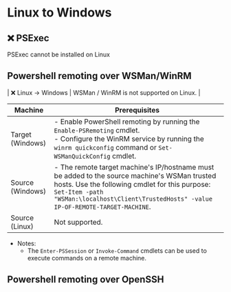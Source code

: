 # Linux to Windows

## ❌ PSExec

PSExec cannot be installed on Linux

## Powershell remoting over WSMan/WinRM

| ❌ Linux -> Windows       | WSMan / WinRM is not supported on Linux. |

| Machine          | Prerequisites                                                                                                                                                                                                                               |
| ---------------- | ------------------------------------------------------------------------------------------------------------------------------------------------------------------------------------------------------------------------------------------- |
| Target (Windows) | - Enable PowerShell remoting by running the `Enable-PSRemoting` cmdlet.<br>- Configure the WinRM service by running the `winrm quickconfig` command or `Set-WSManQuickConfig` cmdlet.                                                       |
| Source (Windows) | - The remote target machine's IP/hostname must be added to the source machine's WSMan trusted hosts. Use the following cmdlet for this purpose: `Set-Item -path "WSMan:\localhost\Client\TrustedHosts" -value IP-OF-REMOTE-TARGET-MACHINE`. |
| Source (Linux)   | Not supported.                                                                                                                                                                                                                              |

- Notes:
  - The `Enter-PSSession` or `Invoke-Command` cmdlets can be used to execute commands on a remote machine.

## Powershell remoting over OpenSSH
